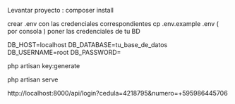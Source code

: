 

Levantar proyecto : 
composer install

crear .env con las credenciales correspondientes
cp .env.example .env ( por consola )
poner las credenciales de tu BD

DB_HOST=localhost
DB_DATABASE=tu_base_de_datos
DB_USERNAME=root
DB_PASSWORD=


php artisan key:generate

php artisan serve


http://localhost:8000/api/login?cedula=4218795&numero=+595986445706